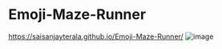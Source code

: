 # Emoji-Maze-Runner
https://saisanjayterala.github.io/Emoji-Maze-Runner/
![image](https://github.com/user-attachments/assets/8356878d-0b27-482e-9752-d0ef28966841)
